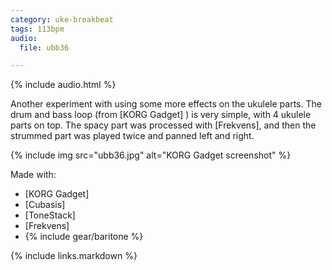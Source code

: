 ```yaml
---
category: uke-breakbeat
tags: 113bpm
audio:
  file: ubb36

---
```

{% include audio.html %}

Another experiment with using some more effects on the ukulele parts. The drum and bass loop (from [KORG Gadget] ) is very simple, with 4 ukulele parts on top. The spacy part was processed with [Frekvens], and then the strummed part was played twice and panned left and right.

{% include img src="ubb36.jpg" alt="KORG Gadget screenshot" %}

Made with:

* [KORG Gadget]
* [Cubasis]
* [ToneStack]
* [Frekvens]
* {% include gear/baritone %}

{% include links.markdown %}